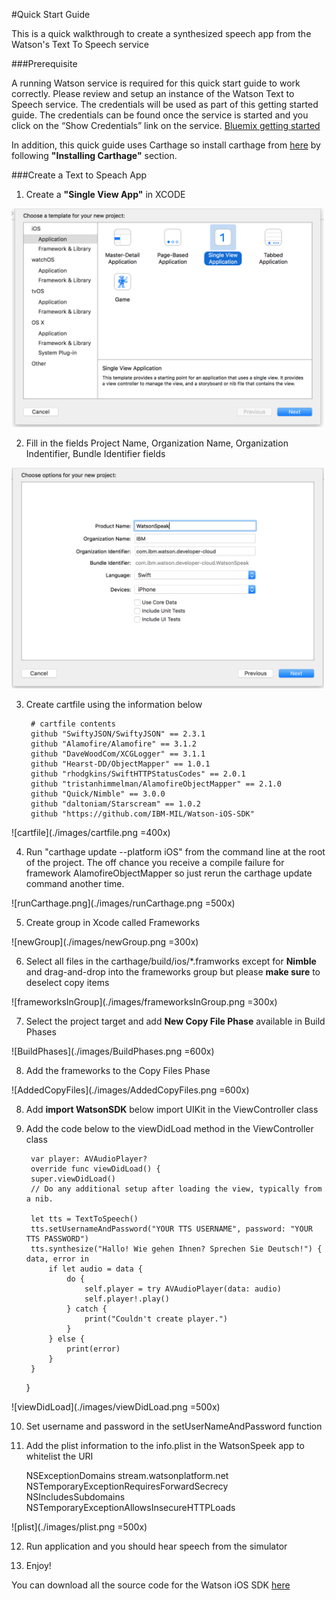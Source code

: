 #Quick Start Guide

This is a quick walkthrough to create a synthesized speech app from the Watson's Text To Speech service

###Prerequisite 

A running Watson service is required for this quick start guide to work correctly.  Please review and setup an instance of the Watson Text to Speech service.  The credentials will be used as part of this getting started guide.  The credentials can be found once the service is started and you click on the “Show Credentials” link on the service. [Bluemix getting started](https://developer.ibm.com/bluemix/#gettingstarted)

In addition, this quick guide uses Carthage so install carthage from [here](https://github.com/Carthage/Carthage) by following **"Installing Carthage"** section. 



###Create a Text to Speach App

1) Create a **"Single View App"** in XCODE 

<img src="./images/SingleViewapp.png" width="500">

2) Fill in the fields Project Name, Organization Name, Organization Indentifier, Bundle Identifier fields  

<img src="./images/WatsonSpeak.png" width="500">

3) Create cartfile using the information below

        # cartfile contents
        github "SwiftyJSON/SwiftyJSON" == 2.3.1
        github "Alamofire/Alamofire" == 3.1.2
        github "DaveWoodCom/XCGLogger" == 3.1.1
        github "Hearst-DD/ObjectMapper" == 1.0.1
        github "rhodgkins/SwiftHTTPStatusCodes" == 2.0.1
        github "tristanhimmelman/AlamofireObjectMapper" == 2.1.0
        github "Quick/Nimble" == 3.0.0
        github "daltoniam/Starscream" == 1.0.2
        github "https://github.com/IBM-MIL/Watson-iOS-SDK"

![cartfile](./images/cartfile.png =400x)

4) Run "carthage update --platform iOS" from the command line at the root of the project.  The off chance you receive a compile failure for framework AlamofireObjectMapper so just rerun the carthage update command another time.

![runCarthage.png](./images/runCarthage.png =500x)

5) Create group in Xcode called Frameworks

![newGroup](./images/newGroup.png =300x)

6) Select all files in the carthage/build/ios/*.framworks except for **Nimble** and drag-and-drop into the frameworks group but please **make sure** to deselect copy items

![frameworksInGroup](./images/frameworksInGroup.png =300x)

7) Select the project target and add **New Copy File Phase** available in Build Phases

![BuildPhases](./images/BuildPhases.png =600x)

8) Add the frameworks to the Copy Files Phase

![AddedCopyFiles](./images/AddedCopyFiles.png =600x)

8) Add **import WatsonSDK** below import UIKit in the ViewController class

9) Add the code below to the viewDidLoad method in the ViewController class

        var player: AVAudioPlayer?    
        override func viewDidLoad() {
        super.viewDidLoad()
        // Do any additional setup after loading the view, typically from a nib.
        
        let tts = TextToSpeech()
        tts.setUsernameAndPassword("YOUR TTS USERNAME", password: "YOUR TTS PASSWORD")
        tts.synthesize("Hallo! Wie gehen Ihnen? Sprechen Sie Deutsch!") { data, error in
            if let audio = data {
                do {
                    self.player = try AVAudioPlayer(data: audio)
                    self.player!.play()
                } catch {
                    print("Couldn't create player.")
                }
            } else {
                print(error)
            }
        }
     }

![viewDidLoad](./images/viewDidLoad.png =500x)

10) Set username and password in the setUserNameAndPassword function

11) Add the plist information to the info.plist in the WatsonSpeek app to whitelist the URI

    <?xml version="1.0" encoding="UTF-8"?>
    <!DOCTYPE plist PUBLIC "-//Apple//DTD PLIST 1.0//EN" "http://www.apple.com/DTDs/PropertyList-1.0.dtd">
    <plist version="1.0">
    <dict>
        <key>NSExceptionDomains</key>
        <dict>
            <key>stream.watsonplatform.net</key>
            <dict>
                <key>NSTemporaryExceptionRequiresForwardSecrecy</key>
                <false/>
                <key>NSIncludesSubdomains</key>
                <true/>
                <key>NSTemporaryExceptionAllowsInsecureHTTPLoads</key>
                <true/>
            </dict>
        </dict>
    </dict>
    </plist>

![plist](./images/plist.png =500x)

12) Run application and you should hear speech from the simulator

13) Enjoy!


You can download all the source code for the Watson iOS SDK [here](https://github.com/IBM-MIL/Watson-iOS-SDK)

